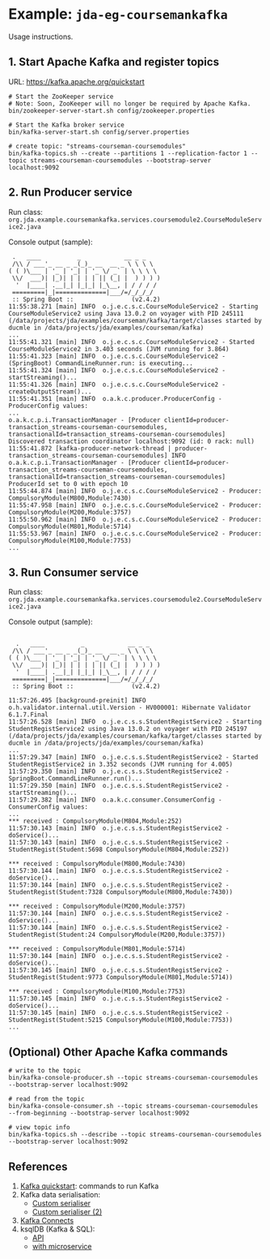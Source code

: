 Example: `jda-eg-coursemankafka`
===============================

Usage instructions.

## 1. Start Apache Kafka and register topics
URL: https://kafka.apache.org/quickstart

```
# Start the ZooKeeper service
# Note: Soon, ZooKeeper will no longer be required by Apache Kafka.
bin/zookeeper-server-start.sh config/zookeeper.properties
```

```
# Start the Kafka broker service
bin/kafka-server-start.sh config/server.properties
```

```
# create topic: "streams-courseman-coursemodules"
bin/kafka-topics.sh --create --partitions 1 --replication-factor 1 --topic streams-courseman-coursemodules --bootstrap-server localhost:9092
```

## 2. Run Producer service

Run class: `org.jda.example.coursemankafka.services.coursemodule2.CourseModuleService2.java` 

Console output (sample):

```
 .   ____          _            __ _ _
 /\\ / ___'_ __ _ _(_)_ __  __ _ \ \ \ \
( ( )\___ | '_ | '_| | '_ \/ _` | \ \ \ \
 \\/  ___)| |_)| | | | | || (_| |  ) ) ) )
  '  |____| .__|_| |_|_| |_\__, | / / / /
 =========|_|==============|___/=/_/_/_/
 :: Spring Boot ::                (v2.4.2)
11:55:38.271 [main] INFO  o.j.e.c.s.c.CourseModuleService2 - Starting CourseModuleService2 using Java 13.0.2 on voyager with PID 245111 (/data/projects/jda/examples/courseman/kafka/target/classes started by ducmle in /data/projects/jda/examples/courseman/kafka)
...
11:55:41.321 [main] INFO  o.j.e.c.s.c.CourseModuleService2 - Started CourseModuleService2 in 3.403 seconds (JVM running for 3.864)
11:55:41.323 [main] INFO  o.j.e.c.s.c.CourseModuleService2 - (SpringBoot) CommandLineRunner.run: is executing...
11:55:41.324 [main] INFO  o.j.e.c.s.c.CourseModuleService2 - startStreaming()...
11:55:41.326 [main] INFO  o.j.e.c.s.c.CourseModuleService2 - createOutputStream()...
11:55:41.351 [main] INFO  o.a.k.c.producer.ProducerConfig - ProducerConfig values: 
...
o.a.k.c.p.i.TransactionManager - [Producer clientId=producer-transaction_streams-courseman-coursemodules, transactionalId=transaction_streams-courseman-coursemodules] Discovered transaction coordinator localhost:9092 (id: 0 rack: null)
11:55:41.872 [kafka-producer-network-thread | producer-transaction_streams-courseman-coursemodules] INFO  o.a.k.c.p.i.TransactionManager - [Producer clientId=producer-transaction_streams-courseman-coursemodules, transactionalId=transaction_streams-courseman-coursemodules] ProducerId set to 0 with epoch 10
11:55:44.874 [main] INFO  o.j.e.c.s.c.CourseModuleService2 - Producer: CompulsoryModule(M800,Module:7430)
11:55:47.958 [main] INFO  o.j.e.c.s.c.CourseModuleService2 - Producer: CompulsoryModule(M200,Module:3757)
11:55:50.962 [main] INFO  o.j.e.c.s.c.CourseModuleService2 - Producer: CompulsoryModule(M801,Module:5714)
11:55:53.967 [main] INFO  o.j.e.c.s.c.CourseModuleService2 - Producer: CompulsoryModule(M100,Module:7753)
... 

```

## 3. Run Consumer service
Run class: `org.jda.example.coursemankafka.services.coursemodule2.CourseModuleService2.java` 

Console output (sample):

```

  .   ____          _            __ _ _
 /\\ / ___'_ __ _ _(_)_ __  __ _ \ \ \ \
( ( )\___ | '_ | '_| | '_ \/ _` | \ \ \ \
 \\/  ___)| |_)| | | | | || (_| |  ) ) ) )
  '  |____| .__|_| |_|_| |_\__, | / / / /
 =========|_|==============|___/=/_/_/_/
 :: Spring Boot ::                (v2.4.2)

11:57:26.495 [background-preinit] INFO  o.h.validator.internal.util.Version - HV000001: Hibernate Validator 6.1.7.Final
11:57:26.528 [main] INFO  o.j.e.c.s.s.StudentRegistService2 - Starting StudentRegistService2 using Java 13.0.2 on voyager with PID 245197 (/data/projects/jda/examples/courseman/kafka/target/classes started by ducmle in /data/projects/jda/examples/courseman/kafka)
...
11:57:29.347 [main] INFO  o.j.e.c.s.s.StudentRegistService2 - Started StudentRegistService2 in 3.352 seconds (JVM running for 4.005)
11:57:29.350 [main] INFO  o.j.e.c.s.s.StudentRegistService2 - SpringBoot.CommandLineRunner.run()...
11:57:29.350 [main] INFO  o.j.e.c.s.s.StudentRegistService2 - startStreaming()...
11:57:29.382 [main] INFO  o.a.k.c.consumer.ConsumerConfig - ConsumerConfig values: 
...
*** received : CompulsoryModule(M804,Module:252)
11:57:30.143 [main] INFO  o.j.e.c.s.s.StudentRegistService2 - doService()...
11:57:30.143 [main] INFO  o.j.e.c.s.s.StudentRegistService2 -    StudentRegist(Student:5698 CompulsoryModule(M804,Module:252))

*** received : CompulsoryModule(M800,Module:7430)
11:57:30.144 [main] INFO  o.j.e.c.s.s.StudentRegistService2 - doService()...
11:57:30.144 [main] INFO  o.j.e.c.s.s.StudentRegistService2 -    StudentRegist(Student:7328 CompulsoryModule(M800,Module:7430))

*** received : CompulsoryModule(M200,Module:3757)
11:57:30.144 [main] INFO  o.j.e.c.s.s.StudentRegistService2 - doService()...
11:57:30.144 [main] INFO  o.j.e.c.s.s.StudentRegistService2 -    StudentRegist(Student:24 CompulsoryModule(M200,Module:3757))

*** received : CompulsoryModule(M801,Module:5714)
11:57:30.144 [main] INFO  o.j.e.c.s.s.StudentRegistService2 - doService()...
11:57:30.145 [main] INFO  o.j.e.c.s.s.StudentRegistService2 -    StudentRegist(Student:9773 CompulsoryModule(M801,Module:5714))

*** received : CompulsoryModule(M100,Module:7753)
11:57:30.145 [main] INFO  o.j.e.c.s.s.StudentRegistService2 - doService()...
11:57:30.145 [main] INFO  o.j.e.c.s.s.StudentRegistService2 -    StudentRegist(Student:5215 CompulsoryModule(M100,Module:7753))
...

```

## (Optional) Other Apache Kafka commands

```
# write to the topic
bin/kafka-console-producer.sh --topic streams-courseman-coursemodules --bootstrap-server localhost:9092
```

```
# read from the topic
bin/kafka-console-consumer.sh --topic streams-courseman-coursemodules --from-beginning --bootstrap-server localhost:9092
```

```
# view topic info
bin/kafka-topics.sh --describe --topic streams-courseman-coursemodules --bootstrap-server localhost:9092
```

## References
1. [Kafka quickstart](https://kafka.apache.org/quickstart): commands to run Kafka
2. Kafka data serialisation: 
	- [Custom serialiser](https://kafka.apache.org/10/documentation/streams/developer-guide/datatypes#implementing-custom-serdes)
	- [Custom serialiser (2)](https://www.baeldung.com/kafka-custom-serializer)
3. [Kafka Connects](https://kafka.apache.org/documentation/#connect)
4. ksqlDB (Kafka & SQL): 
	- [API](https://www.baeldung.com/ksqldb)
	- [with microservice](https://docs.ksqldb.io/en/latest/tutorials/event-driven-microservice/)